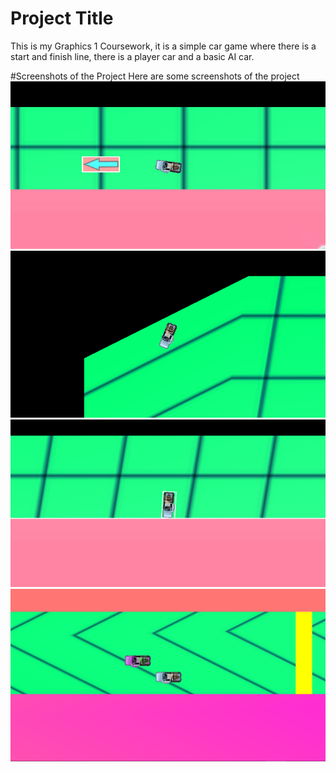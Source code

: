 # Project Title
This is my Graphics 1 Coursework, it is a simple car game where there is a start and finish line, there is a player car and a basic AI car.


#Screenshots of the Project
Here are some screenshots of the project
![image1](Screenshots/graphics1car.png)
![image2](Screenshots/graphics1car2.png)
![image3](Screenshots/graphics1car3.png)
![image4](Screenshots/graphics1car4.png)


